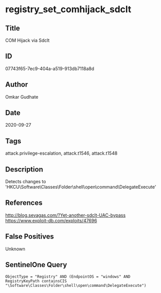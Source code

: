 # registry_set_comhijack_sdclt

## Title
COM Hijack via Sdclt

## ID
07743f65-7ec9-404a-a519-913db7118a8d

## Author
Omkar Gudhate

## Date
2020-09-27

## Tags
attack.privilege-escalation, attack.t1546, attack.t1548

## Description
Detects changes to 'HKCU\Software\Classes\Folder\shell\open\command\DelegateExecute'

## References
http://blog.sevagas.com/?Yet-another-sdclt-UAC-bypass
https://www.exploit-db.com/exploits/47696

## False Positives
Unknown

## SentinelOne Query
```
ObjectType = "Registry" AND (EndpointOS = "windows" AND RegistryKeyPath containsCIS "\Software\Classes\Folder\shell\open\command\DelegateExecute")

```